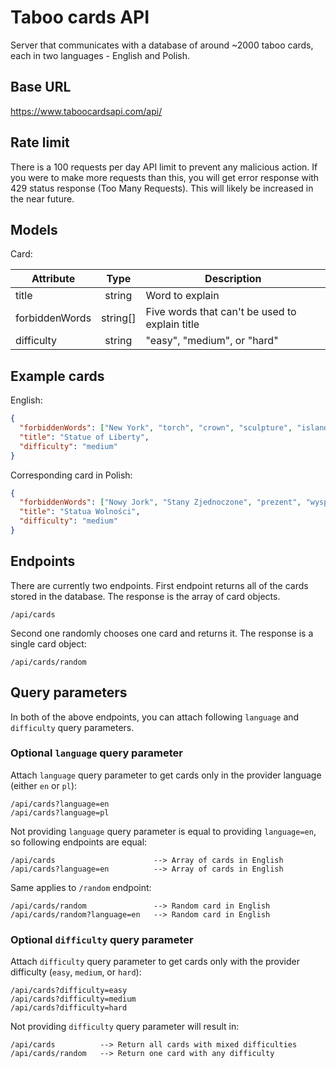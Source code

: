 # Taboo cards API

Server that communicates with a database of around ~2000 taboo cards, each in two languages - English and Polish.

## Base URL

https://www.taboocardsapi.com/api/

## Rate limit

There is a 100 requests per day API limit to prevent any malicious action. If you were to make more requests than this, you will get error response with 429 status response (Too Many Requests). This will likely be increased in the near future.

## Models

Card:

| Attribute      |   Type   | Description                                    |
| -------------- | :------: | ---------------------------------------------- |
| title          |  string  | Word to explain                                |
| forbiddenWords | string[] | Five words that can't be used to explain title |
| difficulty     |  string  | "easy", "medium", or "hard"                    |

## Example cards

English:

```json
{
  "forbiddenWords": ["New York", "torch", "crown", "sculpture", "island"],
  "title": "Statue of Liberty",
  "difficulty": "medium"
}
```

Corresponding card in Polish:

```json
{
  "forbiddenWords": ["Nowy Jork", "Stany Zjednoczone", "prezent", "wyspa", "pochodnia"],
  "title": "Statua Wolności",
  "difficulty": "medium"
}
```

## Endpoints

There are currently two endpoints. First endpoint returns all of the cards stored in the database. The response is the array of card objects.

```
/api/cards
```

Second one randomly chooses one card and returns it. The response is a single card object:

```
/api/cards/random
```

## Query parameters

In both of the above endpoints, you can attach following `language` and `difficulty` query parameters.

### Optional `language` query parameter

Attach `language` query parameter to get cards only in the provider language (either `en` or `pl`):

```
/api/cards?language=en
/api/cards?language=pl
```

Not providing `language` query parameter is equal to providing `language=en`, so following endpoints are equal:

```
/api/cards                      --> Array of cards in English
/api/cards?language=en          --> Array of cards in English
```

Same applies to `/random` endpoint:

```
/api/cards/random               --> Random card in English
/api/cards/random?language=en   --> Random card in English
```

### Optional `difficulty` query parameter

Attach `difficulty` query parameter to get cards only with the provider difficulty (`easy`, `medium`, or `hard`):

```
/api/cards?difficulty=easy
/api/cards?difficulty=medium
/api/cards?difficulty=hard
```

Not providing `difficulty` query parameter will result in:

```
/api/cards          --> Return all cards with mixed difficulties
/api/cards/random   --> Return one card with any difficulty
```
